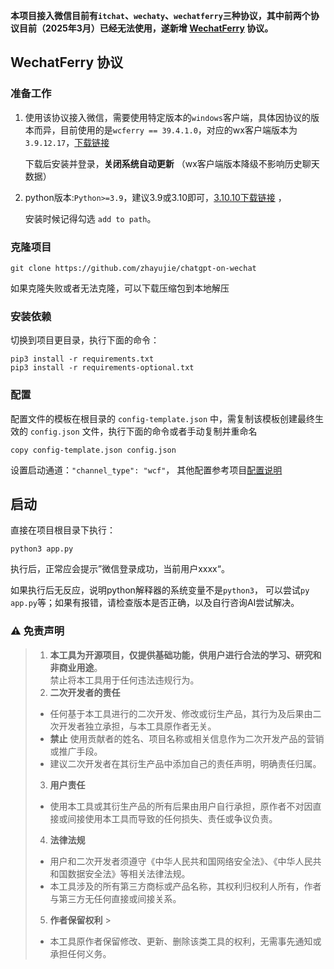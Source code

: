 **本项目接入微信目前有`itchat`、`wechaty`、`wechatferry`三种协议，其中前两个协议目前（2025年3月）已经无法使用，遂新增 [WechatFerry](https://github.com/lich0821/WeChatFerry) 协议。**

## WechatFerry 协议
### 准备工作

1. 使用该协议接入微信，需要使用特定版本的`windows`客户端，具体因协议的版本而异，目前使用的是`wcferry == 39.4.1.0`，对应的wx客户端版本为`3.9.12.17`，[下载链接](https://github.com/lich0821/WeChatFerry/releases/download/v39.4.1/WeChatSetup-3.9.12.17.exe) 

   下载后安装并登录，**关闭系统自动更新**  （wx客户端版本降级不影响历史聊天数据）
2. python版本:`Python>=3.9`，建议3.9或3.10即可，[3.10.10下载链接](https://www.python.org/ftp/python/3.10.11/python-3.10.11-amd64.exe) ，

   安装时候记得勾选 `add to path`。

### 克隆项目
```
git clone https://github.com/zhayujie/chatgpt-on-wechat
```
如果克隆失败或者无法克隆，可以下载压缩包到本地解压

### 安装依赖
切换到项目更目录，执行下面的命令：
```
pip3 install -r requirements.txt 
pip3 install -r requirements-optional.txt 
```
### 配置
配置文件的模板在根目录的 `config-template.json` 中，需复制该模板创建最终生效的 `config.json` 文件，执行下面的命令或者手动复制并重命名 
```
copy config-template.json config.json
```
设置启动通道：`"channel_type": "wcf"`， 其他配置参考项目[配置说明](https://docs.link-ai.tech/cow/quick-start/config)

## 启动
直接在项目根目录下执行：
```
python3 app.py  
```
执行后，正常应会提示”微信登录成功，当前用户xxxx“。

如果执行后无反应，说明python解释器的系统变量不是`python3`， 可以尝试`py app.py`等；如果有报错，请检查版本是否正确，以及自行咨询AI尝试解决。


### ⚠ 免责声明
>1. **本工具为开源项目，仅提供基础功能，供用户进行合法的学习、研究和非商业用途**。  
   禁止将本工具用于任何违法违规行为。
>2. **二次开发者的责任**  
>   - 任何基于本工具进行的二次开发、修改或衍生产品，其行为及后果由二次开发者独立承担，与本工具原作者无关。  
>   - **禁止** 使用贡献者的姓名、项目名称或相关信息作为二次开发产品的营销或推广手段。  
>   - 建议二次开发者在其衍生产品中添加自己的责任声明，明确责任归属。
>3. **用户责任**  
>   - 使用本工具或其衍生产品的所有后果由用户自行承担，原作者不对因直接或间接使用本工具而导致的任何损失、责任或争议负责。
>4. **法律法规**  
>   - 用户和二次开发者须遵守《中华人民共和国网络安全法》、《中华人民共和国数据安全法》等相关法律法规。  
>   - 本工具涉及的所有第三方商标或产品名称，其权利归权利人所有，作者与第三方无任何直接或间接关系。
>5. **作者保留权利**  >
>   - 本工具原作者保留修改、更新、删除该类工具的权利，无需事先通知或承担任何义务。
